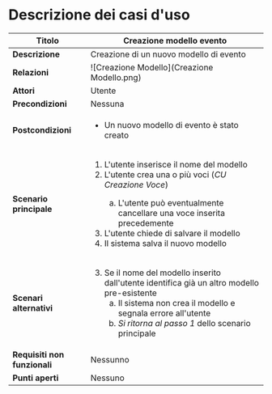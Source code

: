 Descrizione dei casi d'uso
===

Titolo | Creazione modello evento
--- | ---
**Descrizione** | Creazione di un nuovo modello di evento
**Relazioni** | ![Creazione Modello](Creazione Modello.png)
**Attori** | Utente
**Precondizioni** | Nessuna
**Postcondizioni** | <ul><li>Un nuovo modello di evento è stato creato</li></ul>
**Scenario principale** | <ol><li>L'utente inserisce il nome del modello</li><li>L'utente crea una o più voci (*CU Creazione Voce*)</li><ol type=a><li>L'utente può eventualmente cancellare una voce inserita precedemente</li></ol><li>L'utente chiede di salvare il modello</li><li>Il sistema salva il nuovo modello</li></ol>
**Scenari alternativi** | <ol start="3"><li>Se il nome del modello inserito dall'utente identifica già un altro modello pre-esistente<ol type="a"><li>Il sistema non crea il modello e segnala errore all'utente</li> <li>*Si ritorna al passo 1* dello scenario principale</li></ol></li></ol>
**Requisiti non funzionali** | Nessunno
**Punti aperti** | Nessuno

